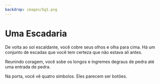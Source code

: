 ```yaml
---
backdrop: images/bg1.png
---
```


# Uma Escadaria

De volta ao sol escaldante, você cobre seus olhos e olha para cima. Há um conjunto de escadas que você tem certeza que não estava ali antes.

Reunindo coragem, você sobe os longos e íngremes degraus de pedra até uma entrada de pedra.

Na porta, você vê quatro símbolos. Eles parecem ser botões.

<Buttons/>
